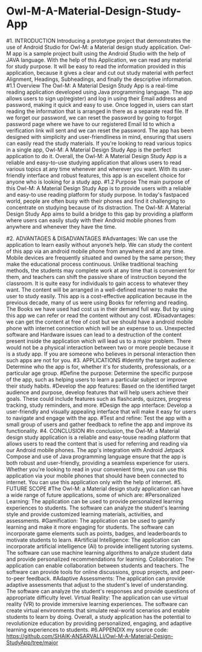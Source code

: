# Owl-M-A-Material-Design-Study-App
#1. INTRODUCTION
Introducing a prototype project that demonstrates the use of Android Studio
for Owl-M: a Material design study application. Owl-M app is a sample project built using
the Android Studio with the help of JAVA language.
With the help of this Application, we can read any material for study purpose. It
will be easy to read the information provided in this application, because it gives a clear and
cut out study material with perfect Alignment, Headings, Subheadings, and finally the
descriptive information.
#1.1 Overview
The Owl-M: A Material Design Study App is a real-time reading application
developed using Java programming language. The app allows users to sign up(register) and
log in using their Email address and password, making it quick and easy to use. Once
logged in, users can start reading the information that is arranged in there as a separate read
file.
If we forget our password, we can reset the password by going to forgot
password page where we have to our registered Email Id to which a verification link will
sent and we can reset the password.
The app has been designed with simplicity and user-friendliness in mind, ensuring that
users can easily read the study materials. If you're looking to read various topics in a single
app, Owl-M: A Material Design Study App is the perfect application to do it.
Overall, the Owl-M: A Material Design Study App is a reliable and easy-to-use studying
application that allows users to read various topics at any time whenever and wherever you
want. With its user-friendly interface and robust features, this app is an excellent choice for
anyone who is looking for a study app.
#1.2 Purpose
The main purpose of this Owl-M: A Material Design Study App is to provide
users with a reliable and easy-to use reading platform for study purpose. In today's fastpaced world, people are often busy with their phones and find it challenging to concentrate
on studying because of its distraction. The Owl-M: A Material Design Study App aims to
build a bridge to this gap by providing a platform where users can easily study with their
Android mobile phones from anywhere and whenever they have the time.
 
#2. ADVANTAGES & DISADVANTAGES
#Advantages:
We can use the application to learn easily without anyone’s help. We can study
the content of this app via an android mobile phone from anywhere and at any time.
Mobile devices are frequently situated and owned by the same person; they
make the educational process continuous. Unlike traditional teaching methods, the students
may complete work at any time that is convenient for them, and teachers can shift the
passive share of instruction beyond the classroom.
It is quite easy for individuals to gain access to whatever they want. The
content will be arranged in a well-defined manner to make the user to study easily.
This app is a cost-effective application because in the previous decade, many
of us were using Books for referring and reading. The Books we have used had cost us in
their demand full way. But by using this app we can refer or read the content without any
cost.
#Disadvantages:
we can get the content at free of cost but we should have a android mobile
phone with internet connection which will be an expense to us.
Unexpected software and Hardware issues can lead to a destruction of the
content present inside the application which will lead us to a major problem.
There would not be a physical interaction between two or more people
because it is a study app. If you are someone who believes in personal interaction then such
apps are not for you.
#3. APPLICATIONS
#Identify the target audience: Determine who the app is for, whether it's for students,
professionals, or a particular age group.
#Define the purpose: Determine the specific purpose of the app, such as helping users
to learn a particular subject or improve their study habits.
#Develop the app features: Based on the identified target audience and purpose,
develop features that will help users achieve their goals. These could include features such
as flashcards, quizzes, progress tracking, study reminders, and more.
#Design the app interface: Develop a user-friendly and visually appealing interface
that will make it easy for users to navigate and engage with the app.
#Test and refine: Test the app with a small group of users and gather feedback to refine
the app and improve its functionality.
#4. CONCLUSION
#In conclusion, the Owl-M: a Material design study application is a reliable and easy-touse reading platform that allows users to read the content that is used for referring and
reading via our Android mobile phones. The app's integration with Android Jetpack
Compose and use of Java programming language ensure that the app is both robust and
user-friendly, providing a seamless experience for users.
Whether you're looking to read in your convenient time, you can use this application via
your mobile phones that should have been connected to internet. You can use this
application only with the help of internet.
#5. FUTURE SCOPE
#The Owl-M: a Material design study application can have a wide range of future
applications, some of which are:
#Personalized Learning: The application can be used to provide personalized learning
experiences to students. The software can analyze the student's learning style and provide
customized learning materials, activities, and assessments.
#Gamification: The application can be used to gamify learning and make it more engaging
for students. The software can incorporate game elements such as points, badges, and
leaderboards to motivate students to learn.
#Artificial Intelligence: The application can incorporate artificial intelligence (AI) to
provide intelligent tutoring systems. The software can use machine learning algorithms to
analyze student data and provide personalized recommendations for learning.
Collaboration: The application can enable collaboration between students and teachers.
The software can provide tools for online discussions, group projects, and peer-to-peer
feedback.
#Adaptive Assessments: The application can provide adaptive assessments that adjust to the
student's level of understanding. The software can analyze the student's responses and
provide questions of appropriate difficulty level.
Virtual Reality: The application can use virtual reality (VR) to provide immersive learning
experiences. The software can create virtual environments that simulate real-world scenarios
and enable students to learn by doing.
Overall, a study application has the potential to revolutionize education by providing
personalized, engaging, and adaptive learning experiences to students.
#6.APPENDIX
my source code:
https://github.com/SHAIK-ANSARVALLI/Owl-M-A-Material-Design-StudyApp/tree/major
